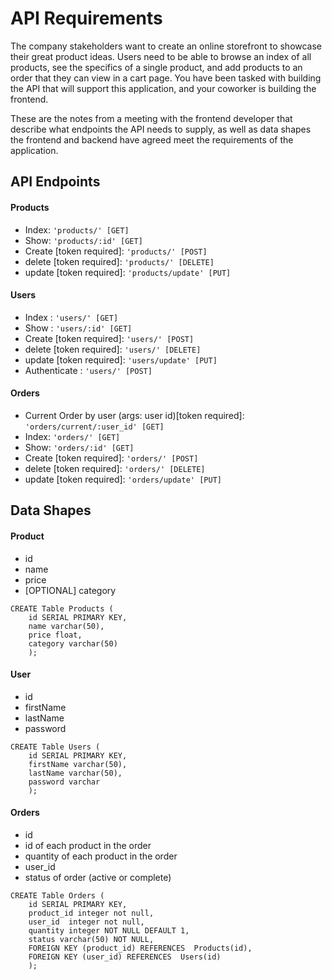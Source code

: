 # API Requirements
The company stakeholders want to create an online storefront to showcase their great product ideas. Users need to be able to browse an index of all products, see the specifics of a single product, and add products to an order that they can view in a cart page. You have been tasked with building the API that will support this application, and your coworker is building the frontend.

These are the notes from a meeting with the frontend developer that describe what endpoints the API needs to supply, as well as data shapes the frontend and backend have agreed meet the requirements of the application. 

## API Endpoints
#### Products
- Index: ```'products/' [GET] ```
- Show: ```'products/:id' [GET] ```
- Create [token required]: ```'products/' [POST] ```
- delete [token required]: ```'products/' [DELETE] ```
- update [token required]: ```'products/update' [PUT] ```

#### Users
- Index : ```'users/' [GET] ```
- Show : ```'users/:id' [GET] ```
- Create [token required]: ```'users/' [POST] ```
- delete [token required]: ```'users/' [DELETE] ```
- update [token required]: ```'users/update' [PUT] ```
- Authenticate :  ```'users/' [POST] ```

#### Orders
- Current Order by user (args: user id)[token required]: ```'orders/current/:user_id' [GET] ```
- Index: ```'orders/' [GET] ```
- Show: ```'orders/:id' [GET] ```
- Create [token required]: ```'orders/' [POST] ```
- delete [token required]: ```'orders/' [DELETE] ```
- update [token required]: ```'orders/update' [PUT] ```
## Data Shapes
#### Product
-  id
- name
- price
- [OPTIONAL] category

```
CREATE Table Products (
    id SERIAL PRIMARY KEY, 
    name varchar(50), 
    price float,
    category varchar(50)
    );
```

#### User
- id
- firstName
- lastName
- password

```
CREATE Table Users (
    id SERIAL PRIMARY KEY, 
    firstName varchar(50), 
    lastName varchar(50),
    password varchar
    );
```
#### Orders
- id
- id of each product in the order
- quantity of each product in the order
- user_id
- status of order (active or complete)

```
CREATE Table Orders (
    id SERIAL PRIMARY KEY, 
    product_id integer not null, 
    user_id  integer not null, 
    quantity integer NOT NULL DEFAULT 1, 
    status varchar(50) NOT NULL, 
    FOREIGN KEY (product_id) REFERENCES  Products(id),
    FOREIGN KEY (user_id) REFERENCES  Users(id)
    );
```
